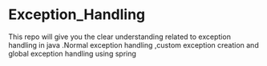 # Exception_Handling
This repo will give you the clear understanding related to exception handling in java .Normal exception handling ,custom exception creation and global exception handling using spring  

